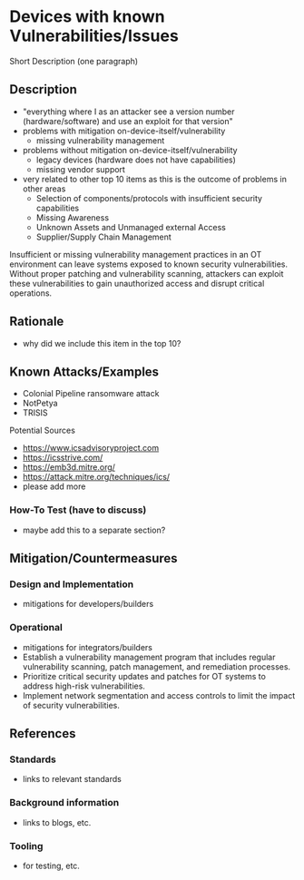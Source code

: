 # Devices with known Vulnerabilities/Issues

Short Description (one paragraph)

## Description

  - "everything where I as an attacker see a version number (hardware/software) and use an exploit for that version"
  - problems with mitigation on-device-itself/vulnerability
    - missing vulnerability management
  - problems without mitigation on-device-itself/vulnerability
    - legacy devices (hardware does not have capabilities)
    - missing vendor support
  - very related to other top 10 items as this is the outcome of problems in other areas
    - Selection of components/protocols with insufficient security capabilities
    - Missing Awareness
    - Unknown Assets and Unmanaged external Access
    - Supplier/Supply Chain Management

Insufficient or missing vulnerability management practices in an OT environment can leave systems exposed to known security vulnerabilities. Without proper patching and vulnerability scanning, attackers can exploit these vulnerabilities to gain unauthorized access and disrupt critical operations.

## Rationale

- why did we include this item in the top 10?

## Known Attacks/Examples

- Colonial Pipeline ransomware attack
- NotPetya
- TRISIS

Potential Sources

- <https://www.icsadvisoryproject.com>
- <https://icsstrive.com/>
- <https://emb3d.mitre.org/>
- <https://attack.mitre.org/techniques/ics/>
- please add more

### How-To Test (have to discuss)

- maybe add this to a separate section?

## Mitigation/Countermeasures

### Design and Implementation

- mitigations for developers/builders

### Operational

- mitigations for integrators/builders
- Establish a vulnerability management program that includes regular vulnerability scanning, patch management, and remediation processes.
- Prioritize critical security updates and patches for OT systems to address high-risk vulnerabilities.
- Implement network segmentation and access controls to limit the impact of security vulnerabilities.

## References

### Standards

- links to relevant standards

### Background information

- links to blogs, etc.

### Tooling

- for testing, etc.
